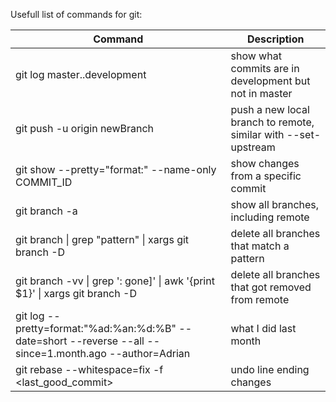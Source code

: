 Usefull list of commands for git:

| Command  | Description |
|---|---|
| git log master..development | show what commits are in development but not in master |
| git push -u origin newBranch | push a new local branch to remote, similar with --set-upstream |
| git show --pretty="format:" --name-only COMMIT_ID | show changes from a specific commit |
| git branch -a | show all branches, including remote |
| git branch &#124; grep "pattern" &#124; xargs git branch -D | delete all branches that match a pattern |
| git branch -vv  &#124; grep ': gone]'  &#124; awk '{print $1}'  &#124; xargs git branch -D | delete all branches that got removed from remote
| git log --pretty=format:"%ad:%an:%d:%B" --date=short --reverse --all --since=1.month.ago --author=Adrian | what I did last month
| git rebase --whitespace=fix -f <last_good_commit> | undo line ending changes
